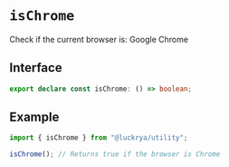 # `isChrome`

Check if the current browser is: Google Chrome

## Interface

```ts
export declare const isChrome: () => boolean;
```

## Example

```ts
import { isChrome } from "@luckrya/utility";

isChrome(); // Returns true if the browser is Chrome
```
